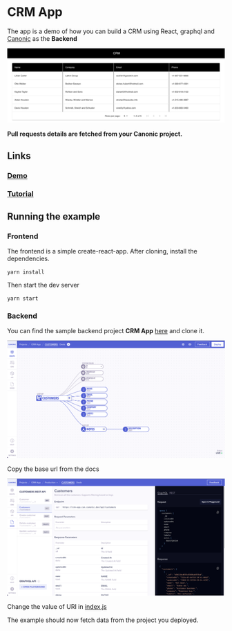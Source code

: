 # CRM App

The app is a demo of how you can build a CRM using React, graphql and [Canonic](https://canonic.dev/) as the **Backend**

![Screenshot](./screenshots/screenshot-1.png)

**Pull requests details are fetched from your Canonic project.**

## Links

### [Demo](https://canonic-crm.netlify.app/)

### [Tutorial]()

## Running the example

### Frontend

The frontend is a simple create-react-app. After cloning, install the dependencies.

```
yarn install
```

Then start the dev server

```
yarn start
```

### Backend

You can find the sample backend project **CRM App** [here](https://app.canonic.dev/projects/61b86184b6586d0026b0b88e/graph) and clone it.

![Screenshot](./screenshots/screenshot-2.png)

Copy the base url from the docs

![Screenshot](./screenshots/screenshot-3.png)

Change the value of URI in [index.js](./src/index.js)

The example should now fetch data from the project you deployed.
